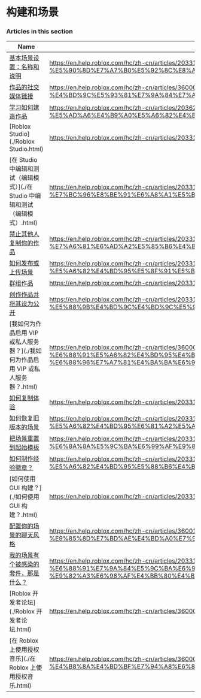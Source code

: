 # 构建和场景  
### Articles in this section
Name|URL
-|-
[基本场景设置：名称和说明](./基本场景设置：名称和说明.html) |https://en.help.roblox.com/hc/zh-cn/articles/203314030-%E5%9F%BA%E6%9C%AC%E5%9C%BA%E6%99%AF%E8%AE%BE%E7%BD%AE-%E5%90%8D%E7%A7%B0%E5%92%8C%E8%AF%B4%E6%98%8E
[作品的社交媒体链接](./作品的社交媒体链接.html) |https://en.help.roblox.com/hc/zh-cn/articles/360000910966-%E4%BD%9C%E5%93%81%E7%9A%84%E7%A4%BE%E4%BA%A4%E5%AA%92%E4%BD%93%E9%93%BE%E6%8E%A5
[学习如何建造作品](./学习如何建造作品.html) |https://en.help.roblox.com/hc/zh-cn/articles/203625344-%E5%AD%A6%E4%B9%A0%E5%A6%82%E4%BD%95%E5%BB%BA%E9%80%A0%E4%BD%9C%E5%93%81
[Roblox Studio](./Roblox Studio.html) |https://en.help.roblox.com/hc/zh-cn/articles/203313860-Roblox-Studio
[在 Studio 中编辑和测试（编辑模式）](./在 Studio 中编辑和测试（编辑模式）.html) |https://en.help.roblox.com/hc/zh-cn/articles/203313870-%E5%9C%A8-Studio-%E4%B8%AD%E7%BC%96%E8%BE%91%E5%92%8C%E6%B5%8B%E8%AF%95-%E7%BC%96%E8%BE%91%E6%A8%A1%E5%BC%8F-
[禁止其他人复制你的作品](./禁止其他人复制你的作品.html) |https://en.help.roblox.com/hc/zh-cn/articles/203313940-%E7%A6%81%E6%AD%A2%E5%85%B6%E4%BB%96%E4%BA%BA%E5%A4%8D%E5%88%B6%E4%BD%A0%E7%9A%84%E4%BD%9C%E5%93%81
[如何发布或上传场景](./如何发布或上传场景.html) |https://en.help.roblox.com/hc/zh-cn/articles/203313890-%E5%A6%82%E4%BD%95%E5%8F%91%E5%B8%83%E6%88%96%E4%B8%8A%E4%BC%A0%E5%9C%BA%E6%99%AF
[群组作品](./群组作品.html) |https://en.help.roblox.com/hc/zh-cn/articles/203313760-%E7%BE%A4%E7%BB%84%E4%BD%9C%E5%93%81
[创作作品并将其设为公开](./创作作品并将其设为公开.html) |https://en.help.roblox.com/hc/zh-cn/articles/203313950-%E5%88%9B%E4%BD%9C%E4%BD%9C%E5%93%81%E5%B9%B6%E5%B0%86%E5%85%B6%E8%AE%BE%E4%B8%BA%E5%85%AC%E5%BC%80
[我如何为作品启用 VIP 或私人服务器？](./我如何为作品启用 VIP 或私人服务器？.html) |https://en.help.roblox.com/hc/zh-cn/articles/360000781023-%E6%88%91%E5%A6%82%E4%BD%95%E4%B8%BA%E4%BD%9C%E5%93%81%E5%90%AF%E7%94%A8-VIP-%E6%88%96%E7%A7%81%E4%BA%BA%E6%9C%8D%E5%8A%A1%E5%99%A8-
[如何复制体验](./如何复制体验.html) |https://en.help.roblox.com/hc/zh-cn/articles/203313900-%E5%A6%82%E4%BD%95%E5%A4%8D%E5%88%B6%E4%BD%93%E9%AA%8C
[如何恢复旧版本的场景](./如何恢复旧版本的场景.html) |https://en.help.roblox.com/hc/zh-cn/articles/203313850-%E5%A6%82%E4%BD%95%E6%81%A2%E5%A4%8D%E6%97%A7%E7%89%88%E6%9C%AC%E7%9A%84%E5%9C%BA%E6%99%AF
[把场景重置到起始模板](./把场景重置到起始模板.html) |https://en.help.roblox.com/hc/zh-cn/articles/203313920-%E6%8A%8A%E5%9C%BA%E6%99%AF%E9%87%8D%E7%BD%AE%E5%88%B0%E8%B5%B7%E5%A7%8B%E6%A8%A1%E6%9D%BF
[如何制作经验徽章？](./如何制作经验徽章？.html) |https://en.help.roblox.com/hc/zh-cn/articles/203313650-%E5%A6%82%E4%BD%95%E5%88%B6%E4%BD%9C%E7%BB%8F%E9%AA%8C%E5%BE%BD%E7%AB%A0-
[如何使用 GUI 构建？](./如何使用 GUI 构建？.html) |https://en.help.roblox.com/hc/zh-cn/articles/203313960-%E5%A6%82%E4%BD%95%E4%BD%BF%E7%94%A8-GUI-%E6%9E%84%E5%BB%BA-
[配置你的场景的聊天风格](./配置你的场景的聊天风格.html) |https://en.help.roblox.com/hc/zh-cn/articles/360019904552-%E9%85%8D%E7%BD%AE%E4%BD%A0%E7%9A%84%E5%9C%BA%E6%99%AF%E7%9A%84%E8%81%8A%E5%A4%A9%E9%A3%8E%E6%A0%BC
[我的场景有个被感染的套件，那是什么？](./我的场景有个被感染的套件，那是什么？.html) |https://en.help.roblox.com/hc/zh-cn/articles/203312920-%E6%88%91%E7%9A%84%E5%9C%BA%E6%99%AF%E6%9C%89%E4%B8%AA%E8%A2%AB%E6%84%9F%E6%9F%93%E7%9A%84%E5%A5%97%E4%BB%B6-%E9%82%A3%E6%98%AF%E4%BB%80%E4%B9%88-
[Roblox 开发者论坛](./Roblox 开发者论坛.html) |https://en.help.roblox.com/hc/zh-cn/articles/360000240223-Roblox-%E5%BC%80%E5%8F%91%E8%80%85%E8%AE%BA%E5%9D%9B
[在 Roblox 上使用授权音乐](./在 Roblox 上使用授权音乐.html) |https://en.help.roblox.com/hc/zh-cn/articles/360000927163-%E5%9C%A8-Roblox-%E4%B8%8A%E4%BD%BF%E7%94%A8%E6%8E%88%E6%9D%83%E9%9F%B3%E4%B9%90
